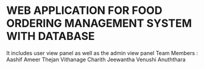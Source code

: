 # WEB APPLICATION FOR FOOD ORDERING MANAGEMENT SYSTEM WITH DATABASE
 It includes user view panel as well as the admin view panel
 Team Members : 
                 Aashif Ameer
                 Thejan Vithanage
                 Charith Jeewantha
                 Venushi Anuththara
